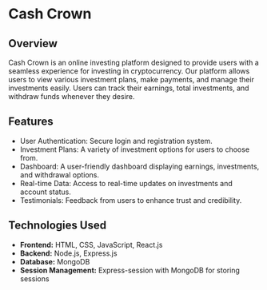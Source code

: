 # Cash Crown

## Overview

Cash Crown is an online investing platform designed to provide users with a seamless experience for investing in cryptocurrency. Our platform allows users to view various investment plans, make payments, and manage their investments easily. Users can track their earnings, total investments, and withdraw funds whenever they desire.

## Features

- User Authentication: Secure login and registration system.
- Investment Plans: A variety of investment options for users to choose from.
- Dashboard: A user-friendly dashboard displaying earnings, investments, and withdrawal options.
- Real-time Data: Access to real-time updates on investments and account status.
- Testimonials: Feedback from users to enhance trust and credibility.

## Technologies Used

- **Frontend:** HTML, CSS, JavaScript, React.js
- **Backend:** Node.js, Express.js
- **Database:** MongoDB
- **Session Management:** Express-session with MongoDB for storing sessions

